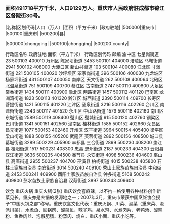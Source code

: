 ### 面积491718平方千米，人口9129万人。重庆市人民政府驻成都市锦江区督院街30号。
<!-- ||||| -->
|名称|区划代码|人口（万人）|面积（平方千米）|政府驻地|
|500000|重庆市|
|500100|重庆市|
|500200|县|

|500000|chongqing|
|500100|chongqing|
|500200|county|

行政区名称
政府驻地
面积（平方千米）
行政区划代码
邮编
渝中区
七星岗街道
23
500103
400010
万州区
陈家坝街道
3453
500101
404000
涪陵区
马鞍街道
2941
500102
408000
大渡口区
新山村街道
103
500104
400080
江北区
寸滩街道
221
500105
400020
沙坪坝区
覃家岗街道
396
500106
400030
九龙坡区
杨家坪街道
431
500107
400050
南岸区
天文街道
262
500108
400064
北碚区
北温泉街道
751
500109
400700
綦江区
古南街道
2747
500110
400800
大足区
棠香街道
1434
500111
400900
渝北区
两路街道
1457
500112
401120
巴南区
龙洲湾街道
1823
500113
401320
黔江区
城西街道
2390
500114
409700
长寿区
菩提街道
1421
500115
401220
江津区
圣泉街道
3216
500116
402260
合川区
南津街街道
2343
500117
401520
永川区
中山路街道
1579
500118
402160
南川区
东城街道
2589
500119
408400
璧山区
璧城街道
915
500120
402760
铜梁区
巴川街道
1341
500151
402560
潼南区
桂林街道
1585
500152
402660
荣昌区
昌元街道
1077
500153
402460
开州区
汉丰街道
3964
500154
405400
梁平区
梁山街道
1888
500155
405200
武隆区
芙蓉街道
2892
500156
408500
城口县
葛城街道
3289
500229
405900
丰都县
三合街道
2899
500230
408200
垫江县
桂阳街道
1517
500231
408300
忠县
忠州街道
2187
500233
404300
云阳县
双江街道
3636
500235
404500
奉节县
永安街道
4098
500236
404600
巫山县
高唐街道
2955
500237
404700
巫溪县
柏杨街道
4015
500238
405800
石柱土家族自治县
南宾街道
3014
500240
409100
秀山土家族苗族自治县
中和街道
2453
500241
409900
酉阳土家族苗族自治县
钟多街道
5168
500242
409800
彭水苗族土家族自治县
汉葭街道
3897
500243
409600


饮食
重庆火锅
重庆火锅(2张)
重庆饮食喜麻辣，以不拘一格使用各种材料创作新菜见长。重庆亦是火锅的发源地之一；2007年3月，重庆市荣获中国烹饪协会授予“中国火锅之都”称号。重庆饮食文化代表：重庆火锅、川菜、渝菜（重庆菜、渝派川菜）、水煮鱼、回锅肉、酸菜鱼、辣子鸡、泉水鸡、水煮肉片、老鸭汤、酸辣粉、鱼香肉丝、泡椒肥肠、粉蒸肉、烧白、重庆小面、重庆小吃等。
